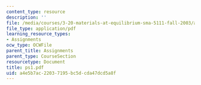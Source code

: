 ```yaml
---
content_type: resource
description: ''
file: /media/courses/3-20-materials-at-equilibrium-sma-5111-fall-2003/a4e5b7ac22037195bc5dcda47dcd5a8f_ps1.pdf
file_type: application/pdf
learning_resource_types:
- Assignments
ocw_type: OCWFile
parent_title: Assignments
parent_type: CourseSection
resourcetype: Document
title: ps1.pdf
uid: a4e5b7ac-2203-7195-bc5d-cda47dcd5a8f
---
```


